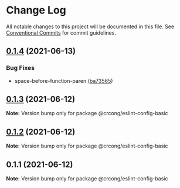 # Change Log

All notable changes to this project will be documented in this file.
See [Conventional Commits](https://conventionalcommits.org) for commit guidelines.

## [0.1.4](https://github.com/crcong/eslint-config/compare/v0.1.3...v0.1.4) (2021-06-13)


### Bug Fixes

* space-before-function-paren ([ba73565](https://github.com/crcong/eslint-config/commit/ba73565684e94275a3636dcabca7d7acb7b9d77b))





## [0.1.3](https://github.com/crcong/eslint-config/compare/v0.1.2...v0.1.3) (2021-06-12)

**Note:** Version bump only for package @crcong/eslint-config-basic





## [0.1.2](https://github.com/crcong/eslint-config/compare/v0.1.1...v0.1.2) (2021-06-12)

**Note:** Version bump only for package @crcong/eslint-config-basic





## 0.1.1 (2021-06-12)

**Note:** Version bump only for package @crcong/eslint-config-basic
